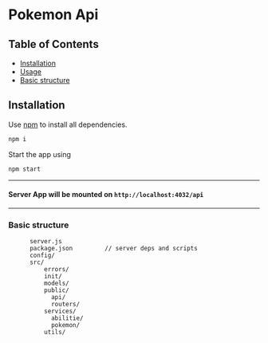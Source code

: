 # Pokemon Api

## Table of Contents

- [Installation](#installation)
- [Usage](#usage)
- [Basic structure](#basic-structure)

## Installation

Use [npm](https://docs.npmjs.com/downloading-and-installing-node-js-and-npm) to install all dependencies.

```bash
npm i
```

Start the app using

```bash
npm start
```

---


#### Server App will be mounted on `http://localhost:4032/api`

---

### Basic structure

```
      server.js
      package.json         // server deps and scripts
      config/
      src/
          errors/
          init/
          models/
          public/
            api/
            routers/
          services/
            abilitie/
            pokemon/
          utils/
```